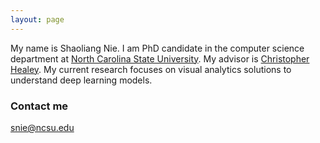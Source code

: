 ```yaml
---
layout: page
---
```


My name is Shaoliang Nie. I am PhD candidate in the computer science department at <a href="https://www.csc.ncsu.edu">North Carolina State University</a>. My advisor is <a href="https://www.csc2.ncsu.edu/faculty/healey/">Christopher Healey</a>. My current research focuses on visual analytics solutions to understand deep learning models.

### Contact me

[snie@ncsu.edu](mailto:snie@ncsu.edu)